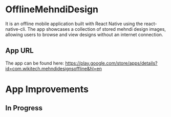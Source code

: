 # OfflineMehndiDesign
It is an offline mobile application built with React Native using the react-native-cli. The app showcases a collection of stored mehndi design images, allowing users to browse and view designs without an internet connection.
## App URL
The app can be found here: https://play.google.com/store/apps/details?id=com.wikitech.mehndidesignsoffline&hl=en

# App Improvements

## In Progress
